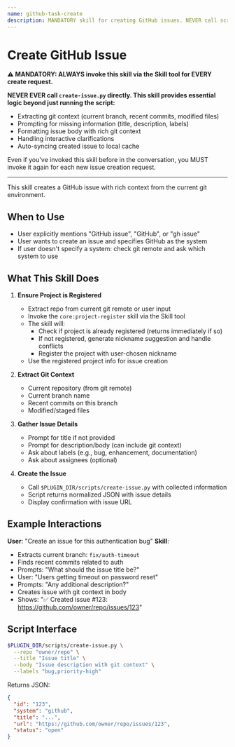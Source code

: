 ```yaml
---
name: github-task-create
description: MANDATORY skill for creating GitHub issues. NEVER call scripts/create-issue.py directly - ALWAYS use this skill via the Skill tool. Use when user wants to create a GitHub issue. (plugin:github@todu)
---
```


# Create GitHub Issue

**⚠️ MANDATORY: ALWAYS invoke this skill via the Skill tool for EVERY create request.**

**NEVER EVER call `create-issue.py` directly. This skill provides essential logic beyond just running the script:**

- Extracting git context (current branch, recent commits, modified files)
- Prompting for missing information (title, description, labels)
- Formatting issue body with rich git context
- Handling interactive clarifications
- Auto-syncing created issue to local cache

Even if you've invoked this skill before in the conversation, you MUST invoke it again for each new issue creation request.

---

This skill creates a GitHub issue with rich context from the current git environment.

## When to Use

- User explicitly mentions "GitHub issue", "GitHub", or "gh issue"
- User wants to create an issue and specifies GitHub as the system
- If user doesn't specify a system: check git remote and ask which system to use

## What This Skill Does

1. **Ensure Project is Registered**
   - Extract repo from current git remote or user input
   - Invoke the `core:project-register` skill via the Skill tool
   - The skill will:
     - Check if project is already registered (returns immediately if so)
     - If not registered, generate nickname suggestion and handle conflicts
     - Register the project with user-chosen nickname
   - Use the registered project info for issue creation

2. **Extract Git Context**
   - Current repository (from git remote)
   - Current branch name
   - Recent commits on this branch
   - Modified/staged files

3. **Gather Issue Details**
   - Prompt for title if not provided
   - Prompt for description/body (can include git context)
   - Ask about labels (e.g., bug, enhancement, documentation)
   - Ask about assignees (optional)

4. **Create the Issue**
   - Call `$PLUGIN_DIR/scripts/create-issue.py` with collected information
   - Script returns normalized JSON with issue details
   - Display confirmation with issue URL

## Example Interactions

**User**: "Create an issue for this authentication bug"
**Skill**:

- Extracts current branch: `fix/auth-timeout`
- Finds recent commits related to auth
- Prompts: "What should the issue title be?"
- User: "Users getting timeout on password reset"
- Prompts: "Any additional description?"
- Creates issue with git context in body
- Shows: "✅ Created issue #123: <https://github.com/owner/repo/issues/123>"

## Script Interface

```bash
$PLUGIN_DIR/scripts/create-issue.py \
  --repo "owner/repo" \
  --title "Issue title" \
  --body "Issue description with git context" \
  --labels "bug,priority-high"
```

Returns JSON:

```json
{
  "id": "123",
  "system": "github",
  "title": "...",
  "url": "https://github.com/owner/repo/issues/123",
  "status": "open"
}
```
